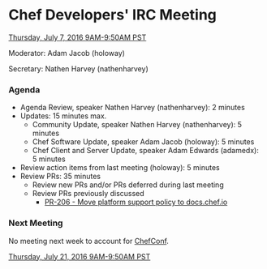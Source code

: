# Chef Developers' IRC Meeting

[Thursday, July 7, 2016 9AM-9:50AM PST](http://everytimezone.com/#2016-7-7,240,cn3)

Moderator:  Adam Jacob (holoway)

Secretary:  Nathen Harvey (nathenharvey)

### Agenda
* Agenda Review, speaker Nathen Harvey (nathenharvey): 2 minutes
* Updates: 15 minutes max.
  * Community Update, speaker Nathen Harvey (nathenharvey): 5 minutes
  * Chef Software Update, speaker Adam Jacob (holoway): 5 minutes
  * Chef Client and Server Update, speaker Adam Edwards (adamedx): 5 minutes
* Review action items from last meeting (holoway): 5 minutes
* Review PRs:  35 minutes
  * Review new PRs and/or PRs deferred during last meeting
  * Review PRs previously discussed
    * [PR-206 - Move platform support policy to docs.chef.io](https://github.com/chef/chef-rfc/pull/206)

### Next Meeting

No meeting next week to account for [ChefConf](http://chefconf.com).

[Thursday, July 21, 2016 9AM-9:50AM PST](http://everytimezone.com/#2016-7-21,240,cn3)
